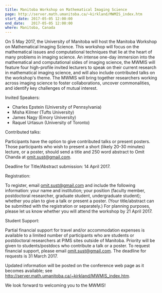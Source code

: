 ```yaml
---
title: Manitoba Workshop on Mathematical Imaging Science
page: http://server.math.umanitoba.ca/~kirkland/MWMIS_index.htm
start_date: 2017-05-05 12:00:00
end_date:   2017-05-05 12:00:00
where: Manitoba, Canada
---
```


On 5 May 2017, the University of Manitoba will host the Manitoba Workshop on Mathematical Imaging Science. This workshop will focus on the mathematical issues and computational techniques that lie at the heart of many problems in imaging science. An intense one-day immersion into the mathematical and computational sides of imaging science, the MWMIS will feature four high-profile invited lecturers to speak on their current research in mathematical imaging science, and will also include contributed talks on the workshop's theme. The MWMIS will bring together researchers working across imaging science to foster collaborations, uncover commonalities, and identify key challenges of mutual interest.

Invited Speakers:  

 - Charles Epstein (University of Pennsylvania)  
 - Misha Kilmer (Tufts University)  
 - James Nagy (Emory University)  
 - Raquel Urtasun (University of Toronto)  

Contributed talks:

Participants have the option to give contributed talks or present posters. Those participants who wish to present a short (likely 20-30 minutes) lecture, or a poster, should send a title and 250 word abstract to Omit Chanda at <omit.sust@gmail.com>.

Deadline for Title/Abstract submission: 14 April 2017.

Registration:

To register, email <omit.sust@gmail.com> and include the following information: your name and institution; your position (faculty member, postdoctoral researcher, graduate student, undergraduate student); whether you plan to give a talk or present a poster. (Your title/abstract can be submitted with the registration or separately.) For planning purposes, please let us know whether you will attend the workshop by 21 April 2017.

Student Support:  

Partial financial support for travel and/or accommodation expenses is available to a limited number of participants who are students or postdoctoral researchers at PIMS sites outside of Manitoba. Priority will be given to students/postdocs who contribute a talk or a poster. To request financial support, please email <omit.sust@gmail.com>. The deadline for requests is 31 March 2017.

Updated information will be posted on the conference web page as it becomes available; see <http://server.math.umanitoba.ca/~kirkland/MWMIS_index.htm>.

We look forward to welcoming you to the MWMIS! 